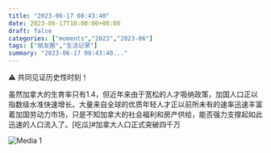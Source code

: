 ```yaml
---
title: "2023-06-17 08:43:40"
date: 2023-06-17T10:00:00+08:00
draft: false
categories: ["moments","2023","2023-06"]
tags: ["朋友圈","生活记录"]
summary: "2023-06-17 08:43:40..."
---
```


⚠️ 共同见证历史性时刻！

虽然加拿大的生育率只有1.4，但近年来由于宽松的人才吸纳政策，加国人口正以指数级水准快速增长。大量来自全球的优质年轻人才正以前所未有的速率迅速丰富着加国劳动力市场，只是不知加拿大的社会福利和房产供给，能否强力支撑起如此迅速的人口流入了。[吃瓜]
​
#加拿大人口正式突破四千万

![Media 1](/Moments/photos/2023-06-17/202306170843400.jpg)

